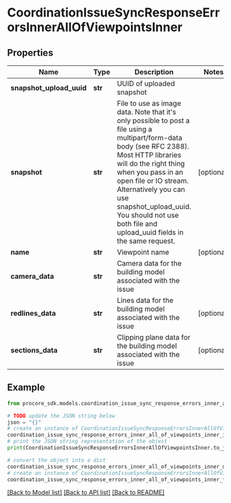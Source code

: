# CoordinationIssueSyncResponseErrorsInnerAllOfViewpointsInner


## Properties

Name | Type | Description | Notes
------------ | ------------- | ------------- | -------------
**snapshot_upload_uuid** | **str** | UUID of uploaded snapshot | 
**snapshot** | **str** | File to use as image data. Note that it&#39;s only possible to post a file using a multipart/form-data body (see RFC 2388). Most HTTP libraries will do the right thing when you pass in an open file or IO stream. Alternatively you can use snapshot_upload_uuid. You should not use both file and upload_uuid fields in the same request. | [optional] 
**name** | **str** | Viewpoint name | [optional] 
**camera_data** | **str** | Camera data for the building model associated with the issue | 
**redlines_data** | **str** | Lines data for the building model associated with the issue | [optional] 
**sections_data** | **str** | Clipping plane data for the building model associated with the issue | [optional] 

## Example

```python
from procore_sdk.models.coordination_issue_sync_response_errors_inner_all_of_viewpoints_inner import CoordinationIssueSyncResponseErrorsInnerAllOfViewpointsInner

# TODO update the JSON string below
json = "{}"
# create an instance of CoordinationIssueSyncResponseErrorsInnerAllOfViewpointsInner from a JSON string
coordination_issue_sync_response_errors_inner_all_of_viewpoints_inner_instance = CoordinationIssueSyncResponseErrorsInnerAllOfViewpointsInner.from_json(json)
# print the JSON string representation of the object
print(CoordinationIssueSyncResponseErrorsInnerAllOfViewpointsInner.to_json())

# convert the object into a dict
coordination_issue_sync_response_errors_inner_all_of_viewpoints_inner_dict = coordination_issue_sync_response_errors_inner_all_of_viewpoints_inner_instance.to_dict()
# create an instance of CoordinationIssueSyncResponseErrorsInnerAllOfViewpointsInner from a dict
coordination_issue_sync_response_errors_inner_all_of_viewpoints_inner_from_dict = CoordinationIssueSyncResponseErrorsInnerAllOfViewpointsInner.from_dict(coordination_issue_sync_response_errors_inner_all_of_viewpoints_inner_dict)
```
[[Back to Model list]](../README.md#documentation-for-models) [[Back to API list]](../README.md#documentation-for-api-endpoints) [[Back to README]](../README.md)


